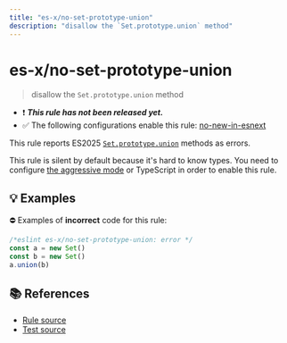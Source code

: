```yaml
---
title: "es-x/no-set-prototype-union"
description: "disallow the `Set.prototype.union` method"
---
```


# es-x/no-set-prototype-union
> disallow the `Set.prototype.union` method

- ❗ <badge text="This rule has not been released yet." vertical="middle" type="error"> ***This rule has not been released yet.*** </badge>
- ✅ The following configurations enable this rule: [no-new-in-esnext]

This rule reports ES2025 [`Set.prototype.union`](https://github.com/tc39/proposal-set-methods) methods as errors.

This rule is silent by default because it's hard to know types. You need to configure [the aggressive mode](../#the-aggressive-mode) or TypeScript in order to enable this rule.

## 💡 Examples

⛔ Examples of **incorrect** code for this rule:

<eslint-playground type="bad">

```js
/*eslint es-x/no-set-prototype-union: error */
const a = new Set()
const b = new Set()
a.union(b)
```

</eslint-playground>

## 📚 References

- [Rule source](https://github.com/eslint-community/eslint-plugin-es-x/blob/master/lib/rules/no-set-prototype-union.js)
- [Test source](https://github.com/eslint-community/eslint-plugin-es-x/blob/master/tests/lib/rules/no-set-prototype-union.js)

[no-new-in-esnext]: ../configs/index.md#no-new-in-esnext
